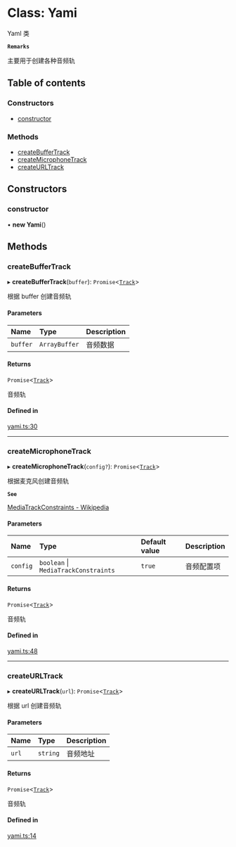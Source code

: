 # Class: Yami

Yaml 类

**`Remarks`**

主要用于创建各种音频轨

## Table of contents

### Constructors

- [constructor](../wiki/Yami#constructor)

### Methods

- [createBufferTrack](../wiki/Yami#createbuffertrack)
- [createMicrophoneTrack](../wiki/Yami#createmicrophonetrack)
- [createURLTrack](../wiki/Yami#createurltrack)

## Constructors

### constructor

• **new Yami**()

## Methods

### createBufferTrack

▸ **createBufferTrack**(`buffer`): `Promise`<[`Track`](../wiki/Track)\>

根据 buffer 创建音频轨

#### Parameters

| Name | Type | Description |
| :------ | :------ | :------ |
| `buffer` | `ArrayBuffer` | 音频数据 |

#### Returns

`Promise`<[`Track`](../wiki/Track)\>

音频轨

#### Defined in

[yami.ts:30](https://github.com/yydounai1234/Baga/blob/ed91fa0/lib/yami.ts#L30)

___

### createMicrophoneTrack

▸ **createMicrophoneTrack**(`config?`): `Promise`<[`Track`](../wiki/Track)\>

根据麦克风创建音频轨

**`See`**

[MediaTrackConstraints - Wikipedia](https://developer.mozilla.org/en-US/docs/Web/API/MediaTrackConstraints)

#### Parameters

| Name | Type | Default value | Description |
| :------ | :------ | :------ | :------ |
| `config` | `boolean` \| `MediaTrackConstraints` | `true` | 音频配置项 |

#### Returns

`Promise`<[`Track`](../wiki/Track)\>

音频轨

#### Defined in

[yami.ts:48](https://github.com/yydounai1234/Baga/blob/ed91fa0/lib/yami.ts#L48)

___

### createURLTrack

▸ **createURLTrack**(`url`): `Promise`<[`Track`](../wiki/Track)\>

根据 url 创建音频轨

#### Parameters

| Name | Type | Description |
| :------ | :------ | :------ |
| `url` | `string` | 音频地址 |

#### Returns

`Promise`<[`Track`](../wiki/Track)\>

音频轨

#### Defined in

[yami.ts:14](https://github.com/yydounai1234/Baga/blob/ed91fa0/lib/yami.ts#L14)
